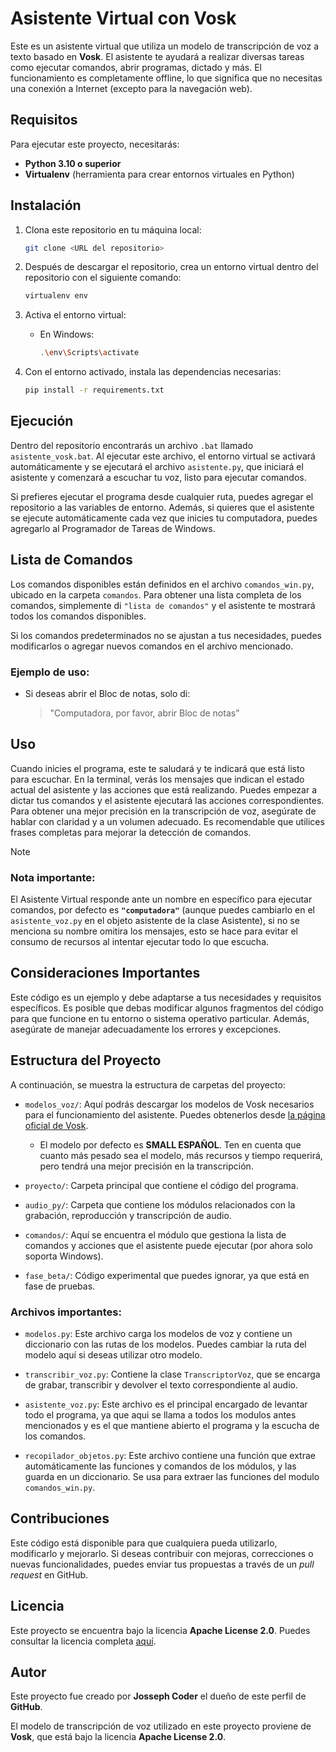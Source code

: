 # Asistente Virtual con Vosk

Este es un asistente virtual que utiliza un modelo de transcripción de voz a texto basado en **Vosk**. El asistente te ayudará a realizar diversas tareas como ejecutar comandos, abrir programas, dictado y más. El funcionamiento es completamente offline, lo que significa que no necesitas una conexión a Internet (excepto para la navegación web).

## Requisitos

Para ejecutar este proyecto, necesitarás:

- **Python 3.10 o superior**
- **Virtualenv** (herramienta para crear entornos virtuales en Python)

## Instalación

1. Clona este repositorio en tu máquina local:
    ```bash
    git clone <URL del repositorio>
    ```

2. Después de descargar el repositorio, crea un entorno virtual dentro del repositorio con el siguiente comando:
    ```bash
    virtualenv env
    ```

3. Activa el entorno virtual:
    - En Windows:
        ```bash
        .\env\Scripts\activate
        ```

4. Con el entorno activado, instala las dependencias necesarias:
    ```bash
    pip install -r requirements.txt
    ```

## Ejecución

Dentro del repositorio encontrarás un archivo `.bat` llamado `asistente_vosk.bat`. Al ejecutar este archivo, el entorno virtual se activará automáticamente y se ejecutará el archivo `asistente.py`, que iniciará el asistente y comenzará a escuchar tu voz, listo para ejecutar comandos.

Si prefieres ejecutar el programa desde cualquier ruta, puedes agregar el repositorio a las variables de entorno. Además, si quieres que el asistente se ejecute automáticamente cada vez que inicies tu computadora, puedes agregarlo al Programador de Tareas de Windows.

## Lista de Comandos

Los comandos disponibles están definidos en el archivo `comandos_win.py`, ubicado en la carpeta `comandos`. Para obtener una lista completa de los comandos, simplemente di `"lista de comandos"` y el asistente te mostrará todos los comandos disponibles.

Si los comandos predeterminados no se ajustan a tus necesidades, puedes modificarlos o agregar nuevos comandos en el archivo mencionado.

### Ejemplo de uso:
- Si deseas abrir el Bloc de notas, solo di: 
    > "Computadora, por favor, abrir Bloc de notas"
  
## Uso

Cuando inicies el programa, este te saludará y te indicará que está listo para escuchar. En la terminal, verás los mensajes que indican el estado actual del asistente y las acciones que está realizando. Puedes empezar a dictar tus comandos y el asistente ejecutará las acciones correspondientes.
Para obtener una mejor precisión en la transcripción de voz, asegúrate de hablar con claridad y a un volumen adecuado. Es recomendable que utilices frases completas para mejorar la detección de comandos.

> [!NOTE]
> ### Nota importante:
> El Asistente Virtual responde ante un nombre en específico para ejecutar comandos, por defecto es **`"computadora"`** (aunque puedes cambiarlo en el `asistente_voz.py` en el objeto asistente de la clase Asistente), si no se menciona su nombre omitira los mensajes, esto se hace para evitar el consumo de recursos al intentar ejecutar todo lo que escucha.

## Consideraciones Importantes

Este código es un ejemplo y debe adaptarse a tus necesidades y requisitos específicos. Es posible que debas modificar algunos fragmentos del código para que funcione en tu entorno o sistema operativo particular. Además, asegúrate de manejar adecuadamente los errores y excepciones.

## Estructura del Proyecto

A continuación, se muestra la estructura de carpetas del proyecto:

- `modelos_voz/`: Aquí podrás descargar los modelos de Vosk necesarios para el funcionamiento del asistente. Puedes obtenerlos desde [la página oficial de Vosk](https://alphacephei.com/vosk/models).
  - El modelo por defecto es **SMALL ESPAÑOL**. Ten en cuenta que cuanto más pesado sea el modelo, más recursos y tiempo requerirá, pero tendrá una mejor precisión en la transcripción.

- `proyecto/`: Carpeta principal que contiene el código del programa.

- `audio_py/`: Carpeta que contiene los módulos relacionados con la grabación, reproducción y transcripción de audio.

- `comandos/`: Aquí se encuentra el módulo que gestiona la lista de comandos y acciones que el asistente puede ejecutar (por ahora solo soporta Windows).

- `fase_beta/`: Código experimental que puedes ignorar, ya que está en fase de pruebas.

### Archivos importantes:

- `modelos.py`: Este archivo carga los modelos de voz y contiene un diccionario con las rutas de los modelos. Puedes cambiar la ruta del modelo aquí si deseas utilizar otro modelo.
  
- `transcribir_voz.py`: Contiene la clase `TranscriptorVoz`, que se encarga de grabar, transcribir y devolver el texto correspondiente al audio.

- `asistente_voz.py`: Este archivo es el principal encargado de levantar todo el programa, ya que aqui se llama a todos los modulos antes mencionados y es el que mantiene abierto el programa y la escucha de los comandos.

- `recopilador_objetos.py`: Este archivo contiene una función que extrae automáticamente las funciones y comandos de los módulos, y las guarda en un diccionario.
Se usa para extraer las funciones del modulo `comandos_win.py`.

## Contribuciones

Este código está disponible para que cualquiera pueda utilizarlo, modificarlo y mejorarlo. Si deseas contribuir con mejoras, correcciones o nuevas funcionalidades, puedes enviar tus propuestas a través de un *pull request* en GitHub.

## Licencia

Este proyecto se encuentra bajo la licencia **Apache License 2.0**. Puedes consultar la licencia completa [aquí](https://opensource.org/licenses/Apache-2.0).

## Autor

Este proyecto fue creado por **Josseph Coder** el dueño de este perfil de **GitHub**.

El modelo de transcripción de voz utilizado en este proyecto proviene de **Vosk**, que está bajo la licencia **Apache License 2.0**.
